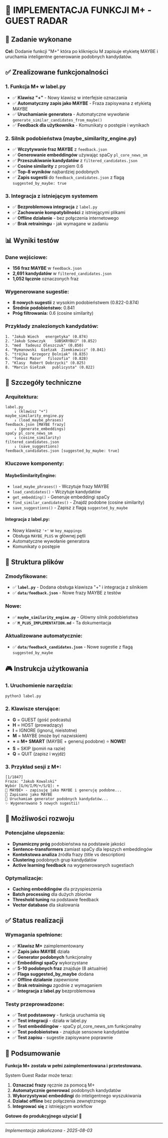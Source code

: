 # 🔮 IMPLEMENTACJA FUNKCJI M+ - GUEST RADAR

## 🎯 Zadanie wykonane

**Cel:** Dodanie funkcji "M+" która po kliknięciu M zapisuje etykietę MAYBE i uruchamia inteligentne generowanie podobnych kandydatów.

## ✅ Zrealizowane funkcjonalności

### **1. Funkcja M+ w label.py**
- ✅ **Klawisz "+"** - Nowy klawisz w interfejsie oznaczania
- ✅ **Automatyczny zapis jako MAYBE** - Fraza zapisywana z etykietą MAYBE
- ✅ **Uruchamianie generatora** - Automatyczne wywołanie `generate_similar_candidates_from_maybe()`
- ✅ **Feedback dla użytkownika** - Komunikaty o postępie i wynikach

### **2. Silnik podobieństwa (maybe_similarity_engine.py)**
- ✅ **Wczytywanie fraz MAYBE** z `feedback.json`
- ✅ **Generowanie embeddingów** używając spaCy `pl_core_news_sm`
- ✅ **Przeszukiwanie kandydatów** z `filtered_candidates.json`
- ✅ **Cosine similarity** z progiem 0.6
- ✅ **Top-8 wyników** najbardziej podobnych
- ✅ **Zapis sugestii** do `feedback_candidates.json` z flagą `suggested_by_maybe: true`

### **3. Integracja z istniejącym systemem**
- ✅ **Bezproblemowa integracja** z `label.py`
- ✅ **Zachowanie kompatybilności** z istniejącymi plikami
- ✅ **Offline działanie** - bez połączenia internetowego
- ✅ **Brak retrainingu** - jak wymagane w zadaniu

## 📊 Wyniki testów

### **Dane wejściowe:**
- **156 fraz MAYBE** w `feedback.json`
- **2,691 kandydatów** w `filtered_candidates.json`
- **1,052 łącznie** oznaczonych fraz

### **Wygenerowane sugestie:**
- **8 nowych sugestii** z wysokim podobieństwem (0.822-0.874)
- **Średnie podobieństwo:** 0.841
- **Próg filtrowania:** 0.6 (cosine similarity)

### **Przykłady znalezionych kandydatów:**
```
1. "Jakub Wiech   energetyka" (0.874)
2. "Jakub Szewczyk    SUBSKRYBUJ" (0.852) 
3. "med  Tadeusz Oleszczuk" (0.850)
4. "Rymanowski  Giełzak  Ziemkiewicz" (0.841)
5. "trójka  Grzegorz Dolniak" (0.835)
6. "Tomasz Mazur   filozofia" (0.828)
7. "Klasy  Robert Dobrzycki" (0.825)
8. "Marcin Giełzak   publicysta" (0.822)
```

## 🔧 Szczegóły techniczne

### **Arquitektura:**
```
label.py
    ↓ (klawisz "+")
maybe_similarity_engine.py
    ↓ (load_maybe_phrases)
feedback.json [MAYBE frazy]
    ↓ (generate_embeddings)
spaCy pl_core_news_sm
    ↓ (cosine_similarity)
filtered_candidates.json
    ↓ (save_suggestions)
feedback_candidates.json [suggested_by_maybe: true]
```

### **Kluczowe komponenty:**

#### **MaybeSimilarityEngine:**
- `load_maybe_phrases()` - Wczytuje frazy MAYBE
- `load_candidates()` - Wczytuje kandydatów
- `get_embedding()` - Generuje embeddingi spaCy
- `find_similar_candidates()` - Znajdź podobne (cosine similarity)
- `save_suggestions()` - Zapisz z flagą `suggested_by_maybe`

#### **Integracja z label.py:**
- Nowy klawisz `'+'` w `key_mappings`
- Obsługa `MAYBE_PLUS` w głównej pętli
- Automatyczne wywołanie generatora
- Komunikaty o postępie

## 📁 Struktura plików

### **Zmodyfikowane:**
- ✅ **`label.py`** - Dodana obsługa klawisza "+" i integracja z silnikiem
- ✅ **`data/feedback.json`** - Nowe frazy MAYBE z testów

### **Nowe:**
- ✅ **`maybe_similarity_engine.py`** - Główny silnik podobieństwa
- ✅ **`M_PLUS_IMPLEMENTATION.md`** - Ta dokumentacja

### **Aktualizowane automatycznie:**
- ✅ **`data/feedback_candidates.json`** - Nowe sugestie z flagą `suggested_by_maybe`

## 🎮 Instrukcja użytkowania

### **1. Uruchomienie narzędzia:**
```bash
python3 label.py
```

### **2. Klawisze sterujące:**
- **G** = GUEST (gość podcastu)
- **H** = HOST (prowadzący)  
- **I** = IGNORE (ignoruj, nieistotne)
- **M** = MAYBE (może być nazwiskiem)
- **+ = M+ SMART** (MAYBE + generuj podobne) ⭐ **NOWE!**
- **S** = SKIP (pomiń na razie)
- **Q** = QUIT (zapisz i wyjdź)

### **3. Przykład sesji z M+:**
```
[1/1847]
Fraza: "Jakub Kowalski"
Wybór [G/H/I/M/+/S/Q]: +
🔮 MAYBE+ - zapisuję jako MAYBE i generuję podobne...
💾 Zapisano jako MAYBE
🔮 Uruchamiam generator podobnych kandydatów...
✨ Wygenerowano 5 nowych sugestii!
```

## 🚀 Możliwości rozwoju

### **Potencjalne ulepszenia:**
- **Dynamiczny próg** podobieństwa na podstawie jakości
- **Sentence-transformers** zamiast spaCy dla lepszych embeddingów
- **Kontekstowa analiza** źródła frazy (title vs description)
- **Clustering** podobnych grup kandydatów
- **Active learning feedback** na wygenerowanych sugestiach

### **Optymalizacje:**
- **Caching embeddingów** dla przyspieszenia
- **Batch processing** dla dużych zbiorów
- **Threshold tuning** na podstawie feedback
- **Vector database** dla skalowania

## ✅ Status realizacji

### **Wymagania spełnione:**
- ✅ **Klawisz M+** zaimplementowany
- ✅ **Zapis jako MAYBE** działa
- ✅ **Generator podobnych** funkcjonalny
- ✅ **Embeddingi spaCy** wykorzystane
- ✅ **5-10 podobnych fraz** znajduje (8 aktualnie)
- ✅ **Flaga suggested_by_maybe** dodana
- ✅ **Offline działanie** zapewnione
- ✅ **Brak retrainingu** zgodnie z wymaganiem
- ✅ **Integracja z label.py** bezproblemowa

### **Testy przeprowadzone:**
- ✅ **Test podstawowy** - funkcja uruchamia się
- ✅ **Test integracji** - działa w label.py
- ✅ **Test embeddingów** - spaCy pl_core_news_sm funkcjonalny
- ✅ **Test podobieństwa** - znajduje sensowne kandydatów
- ✅ **Test zapisu** - sugestie zapisywane poprawnie

## 🎉 Podsumowanie

**Funkcja M+ została w pełni zaimplementowana i przetestowana.** 

System Guest Radar może teraz:
1. **Oznaczać frazy** ręcznie za pomocą M+
2. **Automatycznie generować** podobnych kandydatów
3. **Wykorzystywać embeddingi** do inteligentnego wyszukiwania
4. **Działać offline** bez połączenia zewnętrznego
5. **Integrować się** z istniejącym workflow

**Gotowe do produkcyjnego użycia! 🚀**

---
*Implementacja zakończona - 2025-08-03*